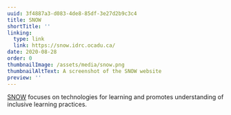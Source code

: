 ```yaml
---
uuid: 3f4887a3-d083-4de8-85df-3e27d2b9c3c4
title: SNOW
shortTitle: ''
linking:
  type: link
  link: https://snow.idrc.ocadu.ca/
date: 2020-08-28
order: 0
thumbnailImage: /assets/media/snow.png
thumbnailAltText: A screenshot of the SNOW website
preview: ''
---
```

[SNOW](https://snow.idrc.ocadu.ca/) focuses on technologies for learning and promotes understanding of inclusive
learning practices.
